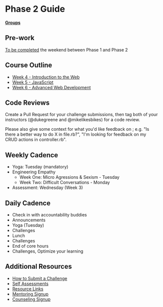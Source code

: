 # Phase 2 Guide

**[Groups](../../wiki/groups.md)**

## Pre-work

[To be completed](week-4/README.md#pre-work) the weekend between Phase 1 and Phase 2

## Course Outline

- [Week 4 - Introduction to the Web](week-4/)
- [Week 5 - JavaScript](week-5/)
- [Week 6 - Advanced Web Development](week-6/)

## Code Reviews

Create a Pull Request for your challenge submissions, then tag both of your instructors (@dukegreene and @mikelikesbikes) for a code review. 

Please also give some context for what you'd like feedback on ; e.g. "Is there a better way to do X in file.rb?", "I'm looking for feedback on my CRUD actions in controller.rb".

## Weekly Cadence

- Yoga: Tuesday (mandatory)
- Engineering Empathy
  * Week One: Micro Agressions & Sexism - Tuesday
  * Week Two: Difficult Conversations - Monday
- Assessment: Wednesday (Week 3)

## Daily Cadence

- Check in with accountability buddies
- Announcements
- Yoga (Tuesday)
- Challenges
- Lunch
- Challenges
- End of core hours
- Challenges, Optimize your learning

## Additional Resources

- [How to Submit a Challenge](resources/how-to-submit.md)
- [Self Assessments](self-assessments/)
- [Resource Links](resources/)
- [Mentoring Signup](http://mentoring.devbootcamp.com/)
- [Counseling Signup](resources/counseling_instructions.md)
